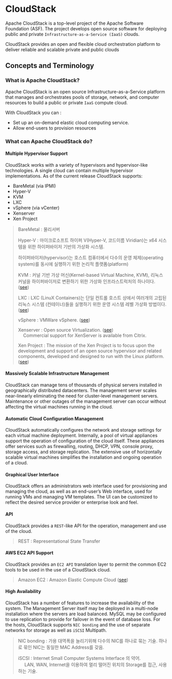 # CloudStack
 Apache CloudStack is a top-level project of the Apache Software Foundation (ASF). The project develops open source software for deploying public and private `Infrastructure-as-a-Service (IaaS)` clouds.  

CloudStack provides an open and flexible cloud orchestration platform to deliver reliable and scalable private and public clouds

## Concepts and Terminology
### What is Apache CloudStack?
 Apache CloudStack is an open source Infrastructure-as-a-Service platform that manages and orchestrates pools of storage, network, and computer resources to build a public or private `IaaS` compute cloud.  

With CloudStack you can :  

- Set up an on-demand elastic cloud computing service.
- Allow end-users to provision resources

### What can Apache CloudStack do?
#### Multiple Hypervisor Support
 CloudStack works with a variety of hypervisors and hypervisor-like technologies. A single cloud can contain multiple hypervisor implementations. As of the current release CloudStack supports:  

- BareMetal (via IPMI)
- Hyper-V
- KVM
- LXC
- vSphere (via vCenter)
- Xenserver
- Xen Project

> BareMetal : 물리서버  
>
> Hyper-V : 마이크로소프트 하이퍼 V(Hyper-V, 코드이름 Viridian)는 x64 시스템을 위한 하이퍼바이저 기반의 가상화 시스템.  
>
> 하이퍼바이저(hypervisor)는 호스트 컴퓨터에서 다수의 운영 체제(operating system)를 동시에 실행하기 위한 논리적 플랫폼(platform)  
>
> KVM : 커널 기반 가상 머신(Kernel-based Virtual Machine, KVM),
 리눅스 커널을 하이퍼바이저로 변환하기 위한 가상화 인프라스트럭처의 하나이다. ([see](https://www.linux-kvm.org/page/Main_Page))  
>
>LXC : LXC (LinuX Containers)는 단일 컨트롤 호스트 상에서 여러개의 고립된 리눅스 시스템 (컨테이너)들을 실행하기 위한 운영 시스템 레벨 가상화 방법이다. ([see](https://linuxcontainers.org/lxc/introduction/))  
>
>vSphere : VMWare vSphere. ([see](https://www.vmware.com/products/vsphere.html))
>
>Xenserver : Open source Virtualization. ([see](https://xenserver.org))  
>&nbsp;&nbsp;&nbsp; Commercial support for XenServer is available from Citrix.
>
>Xen Project : The mission of the Xen Project is to focus upon the development and support of an open source hypervisor and related components, developed and designed to run with the Linux platform. ([see](https://www.xenproject.org))  

#### Massively Scalable Infrastructure Management
CloudStack can manage tens of thousands of physical servers installed in geographically distributed datacenters. The management server scales near-linearly eliminating the need for cluster-level management servers. Maintenance or other outages of the management server can occur without affecting the virtual machines running in the cloud.

#### Automatic Cloud Configuration Management
CloudStack automatically configures the network and storage settings for each virtual machine deployment. Internally, a pool of virtual appliances support the operation of configuration of the cloud itself. These appliances offer services such as firewalling, routing, DHCP, VPN, console proxy, storage access, and storage replication. The extensive use of horizontally scalable virtual machines simplifies the installation and ongoing operation of a cloud.

#### Graphical User Interface
CloudStack offers an administrators web interface used for provisioning and managing the cloud, as well as an end-user’s Web interface, used for running VMs and managing VM templates. The UI can be customized to reflect the desired service provider or enterprise look and feel.

#### API
CloudStack provides a `REST`-like API for the operation, management and use of the cloud.  

> REST : Representational State Transfer


#### AWS EC2 API Support
CloudStack provides an `EC2 API` translation layer to permit the common EC2 tools to be used in the use of a CloudStack cloud.  

> Amazon EC2 : Amazon Elastic Compute Cloud ([see](https://aws.amazon.com/ec2/))

#### High Availability
CloudStack has a number of features to increase the availability of the system. The Management Server itself may be deployed in a multi-node installation where the servers are load balanced. MySQL may be configured to use replication to provide for failover in the event of database loss. For the hosts, CloudStack supports `NIC bonding` and the use of separate networks for storage as well as `iSCSI` Multipath.  

> NIC bonding : 가용 대역폭을 늘리기위해 다수의 NIC를 하나로 묶는 기술. 하나로 묶인 NIC는 동일한 MAC Address를 갖음.  
>
> iSCSI :  Internet Small Computer Systems Interface 의 약어.  
> &nbsp;&nbsp;&nbsp;&nbsp; LAN, WAN, Internet을 이용하여 멀리 떨어진 위치의 Storage를 접근, 사용하는 기술.
